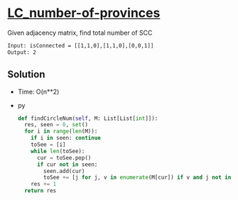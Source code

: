 # [LC_number-of-provinces](https://leetcode.com/problems/number-of-provinces)

Given adjacency matrix, find total number of SCC

```txt
Input: isConnected = [[1,1,0],[1,1,0],[0,0,1]]
Output: 2
```

## Solution

* Time: O(n**2)

* py

  ```py
  def findCircleNum(self, M: List[List[int]]):
    res, seen = 0, set()
    for i in range(len(M)):
      if i in seen: continue
      toSee = [i]
      while len(toSee):
        cur = toSee.pop()
        if cur not in seen:
          seen.add(cur)
          toSee += [j for j, v in enumerate(M[cur]) if v and j not in seen]
      res += 1
    return res
  ```
